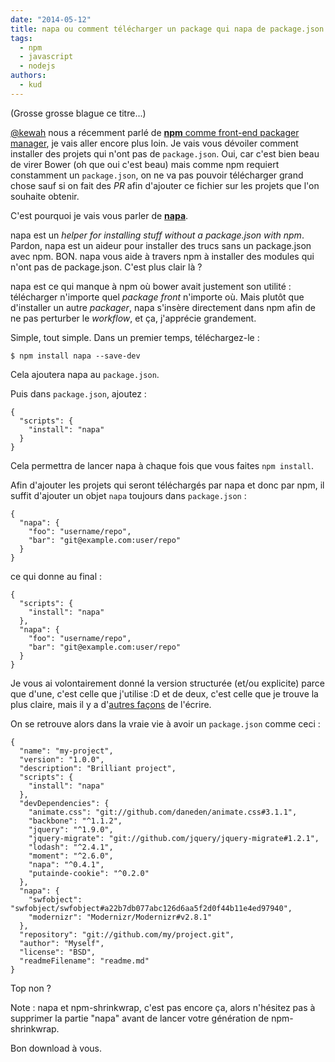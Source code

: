 ```yaml
---
date: "2014-05-12"
title: napa ou comment télécharger un package qui napa de package.json
tags:
  - npm
  - javascript
  - nodejs
authors:
  - kud
---
```


(Grosse grosse blague ce titre...)

[@kewah](https://twitter.com/kewah) nous a récemment parlé de [**npm** comme front-end packager manager](/fr/articles/npm/frontend/), je vais aller encore plus loin. Je vais vous dévoiler comment installer des projets qui n'ont pas de `package.json`. Oui, car c'est bien beau de virer Bower (oh que oui c'est beau) mais comme npm requiert constamment un `package.json`, on ne va pas pouvoir télécharger grand chose sauf si on fait des _PR_ afin d'ajouter ce fichier sur les projets que l'on souhaite obtenir.

C'est pourquoi je vais vous parler de [**napa**](https://github.com/shama/napa).

napa est un _helper for installing stuff without a package.json with npm_. Pardon, napa est un aideur pour installer des trucs sans un package.json avec npm. BON. napa vous aide à travers npm à installer des modules qui n'ont pas de package.json. C'est plus clair là ?

napa est ce qui manque à npm où bower avait justement son utilité : télécharger n'importe quel _package_ _front_ n'importe où. Mais plutôt que d'installer un autre _packager_, napa s'insère directement dans npm afin de ne pas perturber le _workflow_, et ça, j'apprécie grandement.

Simple, tout simple. Dans un premier temps, téléchargez-le :

```
$ npm install napa --save-dev
```

Cela ajoutera napa au `package.json`.

Puis dans `package.json`, ajoutez :

```
{
  "scripts": {
    "install": "napa"
  }
}
```

Cela permettra de lancer napa à chaque fois que vous faites `npm install`.

Afin d'ajouter les projets qui seront téléchargés par napa et donc par npm, il suffit d'ajouter un objet `napa` toujours dans `package.json` :

```
{
  "napa": {
    "foo": "username/repo",
    "bar": "git@example.com:user/repo"
  }
}
```

ce qui donne au final :

```
{
  "scripts": {
    "install": "napa"
  },
  "napa": {
    "foo": "username/repo",
    "bar": "git@example.com:user/repo"
  }
}
```

Je vous ai volontairement donné la version structurée (et/ou explicite) parce que d'une, c'est celle que j'utilise :D et de deux, c'est celle que je trouve la plus claire, mais il y a d'[autres façons](https://github.com/shama/napa#want-to-name-the-package-something-else) de l'écrire.

On se retrouve alors dans la vraie vie à avoir un `package.json` comme ceci :

```
{
  "name": "my-project",
  "version": "1.0.0",
  "description": "Brilliant project",
  "scripts": {
    "install": "napa"
  },
  "devDependencies": {
    "animate.css": "git://github.com/daneden/animate.css#3.1.1",
    "backbone": "^1.1.2",
    "jquery": "^1.9.0",
    "jquery-migrate": "git://github.com/jquery/jquery-migrate#1.2.1",
    "lodash": "^2.4.1",
    "moment": "^2.6.0",
    "napa": "^0.4.1",
    "putainde-cookie": "^0.2.0"
  },
  "napa": {
    "swfobject": "swfobject/swfobject#a22b7db077abc126d6aa5f2d0f44b11e4ed97940",
    "modernizr": "Modernizr/Modernizr#v2.8.1"
  },
  "repository": "git://github.com/my/project.git",
  "author": "Myself",
  "license": "BSD",
  "readmeFilename": "readme.md"
}
```

Top non ?

Note : napa et npm-shrinkwrap, c'est pas encore ça, alors n'hésitez pas à supprimer la partie "napa" avant de lancer votre génération de npm-shrinkwrap.

Bon download à vous.
